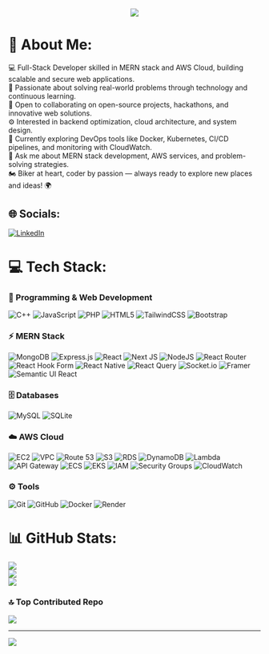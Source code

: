 <h1 align="center">
  <img src="https://readme-typing-svg.herokuapp.com?font=Fira+Code&size=30&pause=1000&color=00E6FE&center=true&width=1000&lines=Hi,%20I'm%20Khushal%20Bhavsar!;Full%20Stack%20Developer%20%7C%20AWS%20Cloud%20Enthusiast;Problem%20Solver;Tech%20Explorer%20🚀" />
</h1>


# 💫 About Me:
💻 Full-Stack Developer skilled in MERN stack and AWS Cloud, building scalable and secure web applications.<br>
🚀 Passionate about solving real-world problems through technology and continuous learning.<br>
🤝 Open to collaborating on open-source projects, hackathons, and innovative web solutions.<br>
⚙️ Interested in backend optimization, cloud architecture, and system design.<br>
🌱 Currently exploring DevOps tools like Docker, Kubernetes, CI/CD pipelines, and monitoring with CloudWatch.<br>
💬 Ask me about MERN stack development, AWS services, and problem-solving strategies.<br>
🏍️ Biker at heart, coder by passion — always ready to explore new places and ideas! 🌍

## 🌐 Socials:
[![LinkedIn](https://img.shields.io/badge/LinkedIn-%230077B5.svg?logo=linkedin&logoColor=white)](https://www.linkedin.com/in/khushal-bhavsar-/) 

# 💻 Tech Stack:

### 🚀 Programming & Web Development
![C++](https://img.shields.io/badge/c++-%2300599C.svg?style=for-the-badge&logo=c%2B%2B&logoColor=white) 
![JavaScript](https://img.shields.io/badge/javascript-%23323330.svg?style=for-the-badge&logo=javascript&logoColor=%23F7DF1E) 
![PHP](https://img.shields.io/badge/php-%23777BB4.svg?style=for-the-badge&logo=php&logoColor=white) 
![HTML5](https://img.shields.io/badge/html5-%23E34F26.svg?style=for-the-badge&logo=html5&logoColor=white) 
![TailwindCSS](https://img.shields.io/badge/tailwindcss-%2338B2AC.svg?style=for-the-badge&logo=tailwind-css&logoColor=white) 
![Bootstrap](https://img.shields.io/badge/bootstrap-%238511FA.svg?style=for-the-badge&logo=bootstrap&logoColor=white) 

### ⚡ MERN Stack
![MongoDB](https://img.shields.io/badge/MongoDB-%234ea94b.svg?style=for-the-badge&logo=mongodb&logoColor=white) 
![Express.js](https://img.shields.io/badge/express.js-%23404d59.svg?style=for-the-badge&logo=express&logoColor=%2361DAFB) 
![React](https://img.shields.io/badge/react-%2320232a.svg?style=for-the-badge&logo=react&logoColor=%2361DAFB) 
![Next JS](https://img.shields.io/badge/Next-black?style=for-the-badge&logo=next.js&logoColor=white) 
![NodeJS](https://img.shields.io/badge/node.js-6DA55F?style=for-the-badge&logo=node.js&logoColor=white) 
![React Router](https://img.shields.io/badge/React_Router-CA4245?style=for-the-badge&logo=react-router&logoColor=white) 
![React Hook Form](https://img.shields.io/badge/React%20Hook%20Form-%23EC5990.svg?style=for-the-badge&logo=reacthookform&logoColor=white) 
![React Native](https://img.shields.io/badge/react_native-%2320232a.svg?style=for-the-badge&logo=react&logoColor=%2361DAFB) 
![React Query](https://img.shields.io/badge/-React%20Query-FF4154?style=for-the-badge&logo=react%20query&logoColor=white) 
![Socket.io](https://img.shields.io/badge/Socket.io-black?style=for-the-badge&logo=socket.io&badgeColor=010101) 
![Framer](https://img.shields.io/badge/Framer-black?style=for-the-badge&logo=framer&logoColor=blue) 
![Semantic UI React](https://img.shields.io/badge/Semantic%20UI%20React-%2335BDB2.svg?style=for-the-badge&logo=SemanticUIReact&logoColor=white) 

### 🗄️ Databases
![MySQL](https://img.shields.io/badge/mysql-4479A1.svg?style=for-the-badge&logo=mysql&logoColor=white) 
![SQLite](https://img.shields.io/badge/sqlite-%2307405e.svg?style=for-the-badge&logo=sqlite&logoColor=white) 

### ☁️ AWS Cloud
![EC2](https://img.shields.io/badge/AWS-EC2-FF9900?style=for-the-badge&logo=amazon-aws&logoColor=white)
![VPC](https://img.shields.io/badge/AWS-VPC-FF9900?style=for-the-badge&logo=amazon-aws&logoColor=white)
![Route 53](https://img.shields.io/badge/AWS-Route%2053-FF9900?style=for-the-badge&logo=amazon-aws&logoColor=white)
![S3](https://img.shields.io/badge/AWS-S3-569A31?style=for-the-badge&logo=amazon-s3&logoColor=white)
![RDS](https://img.shields.io/badge/AWS-RDS-527FFF?style=for-the-badge&logo=amazon-rds&logoColor=white)
![DynamoDB](https://img.shields.io/badge/AWS-DynamoDB-4053D6?style=for-the-badge&logo=amazon-dynamodb&logoColor=white)
![Lambda](https://img.shields.io/badge/AWS-Lambda-FF9900?style=for-the-badge&logo=aws-lambda&logoColor=white)
![API Gateway](https://img.shields.io/badge/AWS-API%20Gateway-FF4F00?style=for-the-badge&logo=amazon-api-gateway&logoColor=white)
![ECS](https://img.shields.io/badge/AWS-ECS-FF9900?style=for-the-badge&logo=amazon-ecs&logoColor=white)
![EKS](https://img.shields.io/badge/AWS-EKS-FF9900?style=for-the-badge&logo=amazon-eks&logoColor=white)
![IAM](https://img.shields.io/badge/AWS-IAM-FF9900?style=for-the-badge&logo=amazon-aws&logoColor=white)
![Security Groups](https://img.shields.io/badge/AWS-Security%20Groups-FF9900?style=for-the-badge&logo=amazon-aws&logoColor=white)
![CloudWatch](https://img.shields.io/badge/AWS-CloudWatch-FF4F00?style=for-the-badge&logo=amazon-cloudwatch&logoColor=white)

### ⚙️ Tools
![Git](https://img.shields.io/badge/git-%23F05033.svg?style=for-the-badge&logo=git&logoColor=white) 
![GitHub](https://img.shields.io/badge/github-%23121011.svg?style=for-the-badge&logo=github&logoColor=white) 
![Docker](https://img.shields.io/badge/docker-%230db7ed.svg?style=for-the-badge&logo=docker&logoColor=white) 
![Render](https://img.shields.io/badge/Render-%46E3B7.svg?style=for-the-badge&logo=render&logoColor=white) 

# 📊 GitHub Stats:
![](https://github-readme-stats.vercel.app/api?username=Khushal41&theme=dark&hide_border=false&include_all_commits=false&count_private=false)<br/>
![](https://github-readme-streak-stats.herokuapp.com/?user=Khushal41&theme=dark&hide_border=false)<br/>
![](https://github-readme-stats.vercel.app/api/top-langs/?username=Khushal41&theme=dark&hide_border=false&include_all_commits=false&count_private=false&layout=compact)

### 🔝 Top Contributed Repo
![](https://github-contributor-stats.vercel.app/api?username=Khushal41&limit=5&theme=dark&combine_all_yearly_contributions=true)

---
[![](https://visitcount.itsvg.in/api?id=Khushal41&icon=0&color=0)](https://visitcount.itsvg.in)

<!-- Proudly created with GPRM ( https://gprm.itsvg.in ) -->
